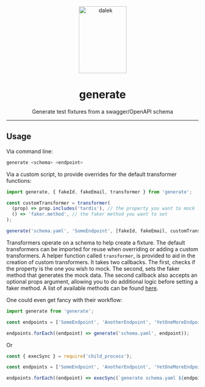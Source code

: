 <div align="center">
<img src="https://gist.github.com/foxtrottwist/871dfbb97babda874dab4f22bafce0e1/raw/bba4f0d3628365706515555d9f93a3c158de93d7/doctor_who_dalek_by_konpatchi-d873tm6.png" alt="dalek" height="175" width="125">
<h1>generate</h1>
<p>Generate test fixtures from a swagger/OpenAPI schema</p>
</div>
<hr />

## Usage

Via command line:

```bash
generate <schema> <endpoint>
```

Via a custom script, to provide overrides for the default transformer functions:

```javascript
import generate, { fakeId, fakeEmail, transformer } from 'generate';

const customTransformer = transformer(
  (prop) => prop.includes('tardis'), // the property you want to mock
  () => 'faker.method', // the faker method you want to set
);

generate('schema.yaml', 'SomeEndpoint', [fakeId, fakeEmail, customTransformer]); // pass the custom transformer along with the defaults you want as an array
```

Transformers operate on a schema to help create a fixture. The default transformers can be imported for reuse when overriding or adding a custom transformers. A helper function called `transformer`, is provided to aid in the creation of custom transformers. It takes two callbacks. The first, checks if the property is the one you wish to mock. The second, sets the faker method that generates the mock data. The second callback also accepts an optional props argument, allowing you to do additional logic before setting a faker method. A list of available methods can be found [here](https://github.com/Marak/Faker.js).

One could even get fancy with their workflow:

```javascript
import generate from 'generate';

const endpoints = ['SomeEndpoint', 'AnotherEndpoint', 'YetOneMoreEndpoint'];

endpoints.forEach((endpoint) => generate('schema.yaml', endpoint));
```

Or

```javascript
const { execSync } = require('child_process');

const endpoints = ['SomeEndpoint', 'AnotherEndpoint', 'YetOneMoreEndpoint'];

endpoints.forEach((endpoint) => execSync(`generate schema.yaml ${endpoint}`, { stdio: 'inherit' }));
```
